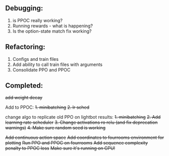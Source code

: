 ## Debugging:

1. is PPOC really working?
2. Running rewards - what is happening?
3. Is the option-state match fix working?

## Refactoring:

1. Configs and train files
2. Add ability to call train files with arguments
3. Consolidate PPO and PPOC


## Completed:

~~add weight decay~~

Add to PPOC:
~~1. minibatching~~
~~2. lr sched~~

change algo to replicate old PPO on lightbot results:
~~1. minibatching~~
~~2. Add learning rate scheduler~~
~~3. Change activations ro relu (and fix deprecation warnings)~~
~~4. Make sure random seed is working~~

~~Add continuous action space~~
~~Add coordinates to fourrooms environment for plotting~~
~~Run PPO and PPOC on fourrooms~~
~~Add sequence complexity penalty to PPOC loss~~
~~Make sure it's running on GPU!~~